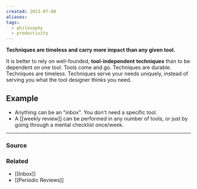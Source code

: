 ```yaml
---
created: 2023-07-08
aliases: 
tags:
  - philosophy
  - productivity
---
```

**Techniques are timeless and carry more impact than any given tool.**

It is better to rely on well-founded, **tool-independent** **techniques** than to be dependent on one tool. Tools come and go. Techniques are durable. Techniques are timeless. Techniques serve your needs uniquely, instead of serving you what the tool designer thinks you need.

## Example

- Anything can be an "inbox". You don't need a specific tool.
- A [[weekly review]] can be performed in any number of tools, or just by going through a mental checklist once/week.

****
### Source

### Related
- [[Inbox]] 
- [[Periodic Reviews]]